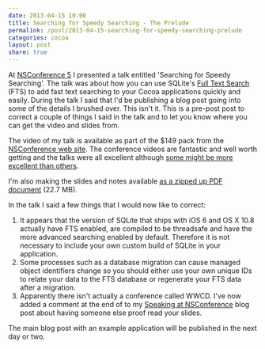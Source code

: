 ```yaml
---
date: 2013-04-15 10:00
title: Searching for Speedy Searching - The Prelude
permalink: /post/2013-04-15-searching-for-speedy-searching-prelude
categories: cocoa
layout: post
share: true
---
```


At [NSConference 5](http://nsconference.com) I presented a talk entitled 'Searching for Speedy Searching'. The talk was about how you can use SQLite's [Full Text Search](http://www.sqlite.org/fts3.html) (FTS) to add fast text searching to your Cocoa applications quickly and easily. During the talk I said that I'd be publishing a blog post going into some of the details I brushed over. This isn't it. This is a pre-post post to correct a couple of things I said in the talk and to let you know where you can get the video and slides from.

The video of my talk is available as part of the $149 pack from the [NSConference web site](http://nsconference.com). The conference videos are fantastic and well worth getting and the talks were all excellent although [some might be more excellent than others](https://alpha.app.net/acf/post/4743505).

I'm also making the slides and notes available [as a zipped up PDF document](http://images.swwritings.com/SearchingForSpeedySearchingSlides.zip) (22.7 MB).

In the talk I said a few things that I would now like to correct:

1. It appears that the version of SQLite that ships with iOS 6 and OS X 10.8 actually have FTS enabled, are compiled to be threadsafe and have the more advanced searching enabled by default. Therefore it is not necessary to include your own custom build of SQLite in your application.
2. Some processes such as a database migration can cause managed object identifiers change so you should either use your own unique IDs to relate your data to the FTS database or regenerate your FTS data after a migration.
3. Apparently there isn't actually a conference called WWCD. I've now added a comment at the end of to my [Speaking at NSConference](http://swwritings.com/post/2013-02-24-speaking-at-nsconference) blog post about having someone else proof read your slides.

The main blog post with an example application will be published in the next day or two.
